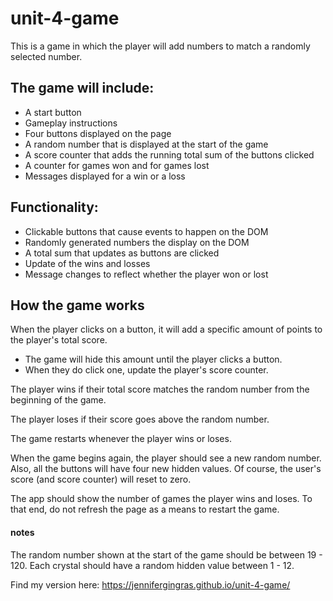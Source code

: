 # unit-4-game

This is a game in which the player will add numbers to match a randomly selected number.

## The game will include:

* A start button
* Gameplay instructions
* Four buttons displayed on the page 
* A random number that is displayed at the start of the game
* A score counter that adds the running total sum of the buttons clicked
* A counter for games won and for games lost
* Messages displayed for a win or a loss

## Functionality:

* Clickable buttons that cause events to happen on the DOM
* Randomly generated numbers the display on the DOM
* A total sum that updates as buttons are clicked
* Update of the wins and losses
* Message changes to reflect whether the player won or lost

## How the game works

When the player clicks on a button, it will add a specific amount of points to the player's total score. 
* The game will hide this amount until the player clicks a button.
* When they do click one, update the player's score counter.

The player wins if their total score matches the random number from the beginning of the game.

The player loses if their score goes above the random number.

The game restarts whenever the player wins or loses.

When the game begins again, the player should see a new random number. Also, all the buttons will have four new hidden values. Of course, the user's score (and score counter) will reset to zero.

The app should show the number of games the player wins and loses. To that end, do not refresh the page as a means to restart the game.

#### notes

The random number shown at the start of the game should be between 19 - 120.
Each crystal should have a random hidden value between 1 - 12.

Find my version here:
https://jennifergingras.github.io/unit-4-game/
